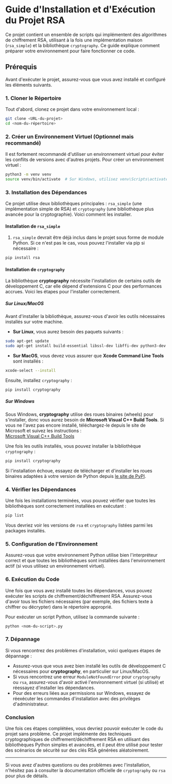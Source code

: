 # Guide d'Installation et d'Exécution du Projet RSA

Ce projet contient un ensemble de scripts qui implémentent des algorithmes de chiffrement RSA, utilisant à la fois une implémentation maison (`rsa_simple`) et la bibliothèque `cryptography`. Ce guide explique comment préparer votre environnement pour faire fonctionner ce code.

## Prérequis

Avant d'exécuter le projet, assurez-vous que vous avez installé et configuré les éléments suivants.

### 1. Cloner le Répertoire

Tout d'abord, clonez ce projet dans votre environnement local :

```bash
git clone <URL-du-projet>
cd <nom-du-répertoire>
```

### 2. Créer un Environnement Virtuel (Optionnel mais recommandé)

Il est fortement recommandé d'utiliser un environnement virtuel pour éviter les conflits de versions avec d'autres projets. Pour créer un environnement virtuel :

```bash
python3 -m venv venv
source venv/bin/activate  # Sur Windows, utilisez venv\Scripts\activate
```

### 3. Installation des Dépendances

Ce projet utilise deux bibliothèques principales : `rsa_simple` (une implémentation simple de RSA) et `cryptography` (une bibliothèque plus avancée pour la cryptographie). Voici comment les installer.

#### Installation de `rsa_simple`

1. `rsa_simple` devrait être déjà inclus dans le projet sous forme de module Python. Si ce n'est pas le cas, vous pouvez l'installer via pip si nécessaire :

```bash
pip install rsa
```

#### Installation de `cryptography`

La bibliothèque **cryptography** nécessite l'installation de certains outils de développement C, car elle dépend d'extensions C pour des performances accrues. Voici les étapes pour l'installer correctement.

##### Sur Linux/MacOS

Avant d'installer la bibliothèque, assurez-vous d'avoir les outils nécessaires installés sur votre machine.

- **Sur Linux**, vous aurez besoin des paquets suivants :

```bash
sudo apt-get update
sudo apt-get install build-essential libssl-dev libffi-dev python3-dev
```

- **Sur MacOS**, vous devez vous assurer que **Xcode Command Line Tools** sont installés :

```bash
xcode-select --install
```

Ensuite, installez `cryptography` :

```bash
pip install cryptography
```

##### Sur Windows

Sous Windows, **cryptography** utilise des roues binaires (wheels) pour s'installer, donc vous aurez besoin de **Microsoft Visual C++ Build Tools**. Si vous ne l'avez pas encore installé, téléchargez-le depuis le site de Microsoft et suivez les instructions :  
[Microsoft Visual C++ Build Tools](https://visualstudio.microsoft.com/visual-cpp-build-tools/)

Une fois les outils installés, vous pouvez installer la bibliothèque `cryptography` :

```bash
pip install cryptography
```

Si l'installation échoue, essayez de télécharger et d'installer les roues binaires adaptées à votre version de Python depuis [le site de PyPI](https://pypi.org/project/cryptography/#files).

### 4. Vérifier les Dépendances

Une fois les installations terminées, vous pouvez vérifier que toutes les bibliothèques sont correctement installées en exécutant :

```bash
pip list
```

Vous devriez voir les versions de `rsa` et `cryptography` listées parmi les packages installés.

### 5. Configuration de l'Environnement

Assurez-vous que votre environnement Python utilise bien l'interpréteur correct et que toutes les bibliothèques sont installées dans l'environnement actif (si vous utilisez un environnement virtuel).

### 6. Exécution du Code

Une fois que vous avez installé toutes les dépendances, vous pouvez exécuter les scripts de chiffrement/déchiffrement RSA. Assurez-vous d'avoir tous les fichiers nécessaires (par exemple, des fichiers texte à chiffrer ou décrypter) dans le répertoire approprié.

Pour exécuter un script Python, utilisez la commande suivante :

```bash
python <nom-du-script>.py
```

### 7. Dépannage

Si vous rencontrez des problèmes d'installation, voici quelques étapes de dépannage :

- Assurez-vous que vous avez bien installé les outils de développement C nécessaires pour **cryptography**, en particulier sur Linux/MacOS.
- Si vous rencontrez une erreur `ModuleNotFoundError` pour `cryptography` ou `rsa`, assurez-vous d'avoir activé l'environnement virtuel (si utilisé) et réessayez d'installer les dépendances.
- Pour des erreurs liées aux permissions sur Windows, essayez de réexécuter les commandes d'installation avec des privilèges d'administrateur.

### Conclusion

Une fois ces étapes complétées, vous devriez pouvoir exécuter le code du projet sans problème. Ce projet implémente des techniques cryptographiques de chiffrement/déchiffrement RSA en utilisant des bibliothèques Python simples et avancées, et il peut être utilisé pour tester des scénarios de sécurité sur des clés RSA générées aléatoirement.

---

Si vous avez d'autres questions ou des problèmes avec l'installation, n'hésitez pas à consulter la documentation officielle de `cryptography` ou `rsa` pour plus de détails.

